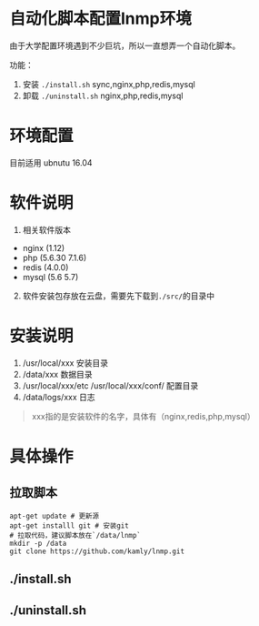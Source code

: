 # 自动化脚本配置lnmp环境

由于大学配置环境遇到不少巨坑，所以一直想弄一个自动化脚本。

功能：
1. 安装 `./install.sh`   sync,nginx,php,redis,mysql 
2. 卸载 `./uninstall.sh`  nginx,php,redis,mysql

# 环境配置

目前适用
ubnutu 16.04 

# 软件说明

1. 相关软件版本
 - nginx (1.12)
 - php (5.6.30 7.1.6)
 - redis (4.0.0)
 - mysql (5.6 5.7)
2. 软件安装包存放在云盘，需要先下载到`./src/`的目录中


# 安装说明


1.  /usr/local/xxx 安装目录
2.  /data/xxx 数据目录
3.  /usr/local/xxx/etc /usr/local/xxx/conf/ 配置目录
4.  /data/logs/xxx 日志

> xxx指的是安装软件的名字，具体有（nginx,redis,php,mysql）

# 具体操作

## 拉取脚本

```shell
apt-get update # 更新源
apt-get installl git # 安装git
# 拉取代码，建议脚本放在`/data/lnmp`
mkdir -p /data
git clone https://github.com/kamly/lnmp.git
```

## ./install.sh

## ./uninstall.sh
